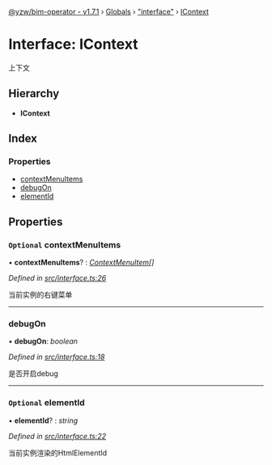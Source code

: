 [@yzw/bim-operator - v1.7.1](../README.md) › [Globals](../globals.md) › ["interface"](../modules/_interface_.md) › [IContext](_interface_.icontext.md)

# Interface: IContext

上下文

## Hierarchy

* **IContext**

## Index

### Properties

* [contextMenuItems](_interface_.icontext.md#optional-contextmenuitems)
* [debugOn](_interface_.icontext.md#debugon)
* [elementId](_interface_.icontext.md#optional-elementid)

## Properties

### `Optional` contextMenuItems

• **contextMenuItems**? : *[ContextMenuItem](_model_context_menu_item_.contextmenuitem.md)[]*

*Defined in [src/interface.ts:26](https://github.com/youkaisteve/bim-operator/blob/b87a88f/src/interface.ts#L26)*

当前实例的右键菜单

___

###  debugOn

• **debugOn**: *boolean*

*Defined in [src/interface.ts:18](https://github.com/youkaisteve/bim-operator/blob/b87a88f/src/interface.ts#L18)*

是否开启debug

___

### `Optional` elementId

• **elementId**? : *string*

*Defined in [src/interface.ts:22](https://github.com/youkaisteve/bim-operator/blob/b87a88f/src/interface.ts#L22)*

当前实例渲染的HtmlElementId
